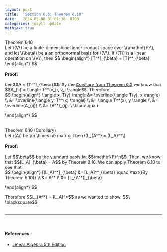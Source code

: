 ```yaml
---
layout: post
title:  "Section 6.3: Theorem 6.10"
date:   2024-09-08 01:01:36 -0700
categories: jekyll update
mathjax: true
---
```

<div class="purdiv">
Theorem 6.10
</div>
<div class="purbdiv">
Let \(V\) be a finite-dimensional inner product space over \(\mathbf{F}\), and let \(\beta\) be a an orthonormal basis for \(V\). If \(T\) is a linear operation on \(V\), then
$$
\begin{align*}
[T^*]_{\beta} = [T]^*_{\beta}
\end{align*}
$$
</div>
<br>
<b>Proof:</b>
<br>
<br>
Let $$A = [T^*]_{\beta}$$. By the <a href="https://strncat.github.io/jekyll/update/2024/09/09/6.2-theorem-6.5.html">Corollary from Theorem 6.5</a> we know that $$A_{ij} = \langle T^*(v_j), v_i \rangle$$. Therefore,
<div>
$$
\begin{align*}
\langle x, T(y) \rangle &= \overline{\langle T(y), x \rangle} \\
                        &= \overline{\langle y, T^*(x) \rangle} \\
                       &= \langle T^*(x), y \rangle \\
					   &= \overline{A_{ij}} \\
					   &= (A^*)_{ij}. \ \blacksquare
				
\end{align*}
$$
</div>
<br>
<!------------------------------------------------------------------------------------>
<div class="purdiv">
Theorem 6.10 (Corollary)
</div>
<div class="purbdiv">
Let \(A\) be \(n \times n\) matrix. Then \(L_{A^*} = (L_A)^*\)
</div>
<br>
<b>Proof:</b>
<br>
<br>
Let $$\beta$$ be the standard basis for $$\mathbf{F}^n$$. Then, we know that $$[L_A]_{\beta} = A$$ by Theorem 2.16. We can apply Theorem 6.10 to see that
<div>
$$
\begin{align*}
[(L_A)^*]_{\beta} &= [L_A]^*_{\beta} \quad \text{(By Theorem 6.10)} \\
                  &= A^* \\
                  &= [L_{A^*}]_{\beta}
				
\end{align*}
$$
</div>
Therefore $$L_{A^*} = (L_A)^*$$ as we wanted to show. $$\ \blacksquare$$
<!------------------------------------------------------------------------------------>
<br>
<br>
<hr>
<br>
<!------------------------------------------------------------------------------------>
<h4><b>References</b></h4>
<ul>
<li><a href="https://www.amazon.com/Linear-Algebra-5th-Stephen-Friedberg/dp/0134860241/ref=tmm_hrd_swatch_0?_encoding=UTF8&qid=&sr=">Linear Algebra 5th Edition</a></li>
</ul>
























